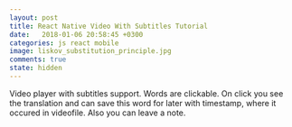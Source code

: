 ```yaml
---
layout: post
title: React Native Video With Subtitles Tutorial
date:   2018-01-06 20:58:45 +0300
categories: js react mobile
image: liskov_substitution_principle.jpg
comments: true
state: hidden
---
```


Video player with subtitles support. Words are clickable. On click you see the translation and can save this word for later with timestamp, where it occured in videofile. Also you can leave a note.

